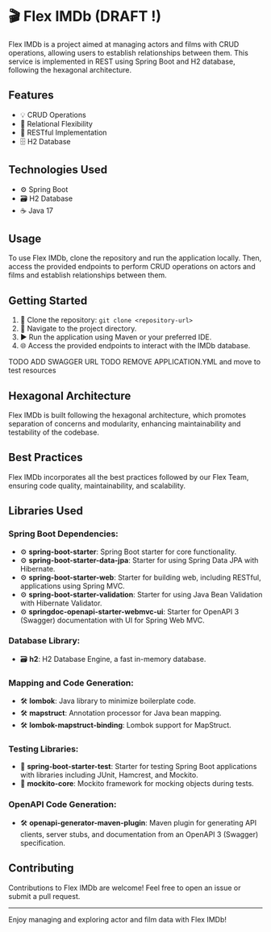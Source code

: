 # 🎬 Flex IMDb (DRAFT !)

Flex IMDb is a project aimed at managing actors and films with CRUD operations, allowing users to establish relationships between them. This service is implemented in REST using Spring Boot and H2 database, following the hexagonal architecture.

## Features

- 💡 CRUD Operations
- 🔗 Relational Flexibility
- 🚀 RESTful Implementation
- 🗄️ H2 Database

## Technologies Used

- ⚙️ Spring Boot
- 🗃️ H2 Database
- ☕ Java 17

## Usage

To use Flex IMDb, clone the repository and run the application locally. Then, access the provided endpoints to perform CRUD operations on actors and films and establish relationships between them.

## Getting Started

1. 🔄 Clone the repository: `git clone <repository-url>`
2. 📂 Navigate to the project directory.
3. ▶️ Run the application using Maven or your preferred IDE.
4. 🌐 Access the provided endpoints to interact with the IMDb database.

TODO ADD SWAGGER URL
TODO REMOVE APPLICATION.YML and move to test resources

## Hexagonal Architecture

Flex IMDb is built following the hexagonal architecture, which promotes separation of concerns and modularity, enhancing maintainability and testability of the codebase.

## Best Practices

Flex IMDb incorporates all the best practices followed by our Flex Team, ensuring code quality, maintainability, and scalability.

## Libraries Used

### Spring Boot Dependencies:
- ⚙️ **spring-boot-starter**: Spring Boot starter for core functionality.
- ⚙️ **spring-boot-starter-data-jpa**: Starter for using Spring Data JPA with Hibernate.
- ⚙️ **spring-boot-starter-web**: Starter for building web, including RESTful, applications using Spring MVC.
- ⚙️ **spring-boot-starter-validation**: Starter for using Java Bean Validation with Hibernate Validator.
- ⚙️ **springdoc-openapi-starter-webmvc-ui**: Starter for OpenAPI 3 (Swagger) documentation with UI for Spring Web MVC.

### Database Library:
- 🗃️ **h2**: H2 Database Engine, a fast in-memory database.

### Mapping and Code Generation:
- 🛠️ **lombok**: Java library to minimize boilerplate code.
- 🛠️ **mapstruct**: Annotation processor for Java bean mapping.
- 🛠️ **lombok-mapstruct-binding**: Lombok support for MapStruct.

### Testing Libraries:
- 🧪 **spring-boot-starter-test**: Starter for testing Spring Boot applications with libraries including JUnit, Hamcrest, and Mockito.
- 🧪 **mockito-core**: Mockito framework for mocking objects during tests.

### OpenAPI Code Generation:
- 🛠️ **openapi-generator-maven-plugin**: Maven plugin for generating API clients, server stubs, and documentation from an OpenAPI 3 (Swagger) specification.

## Contributing

Contributions to Flex IMDb are welcome! Feel free to open an issue or submit a pull request.

---

Enjoy managing and exploring actor and film data with Flex IMDb!
